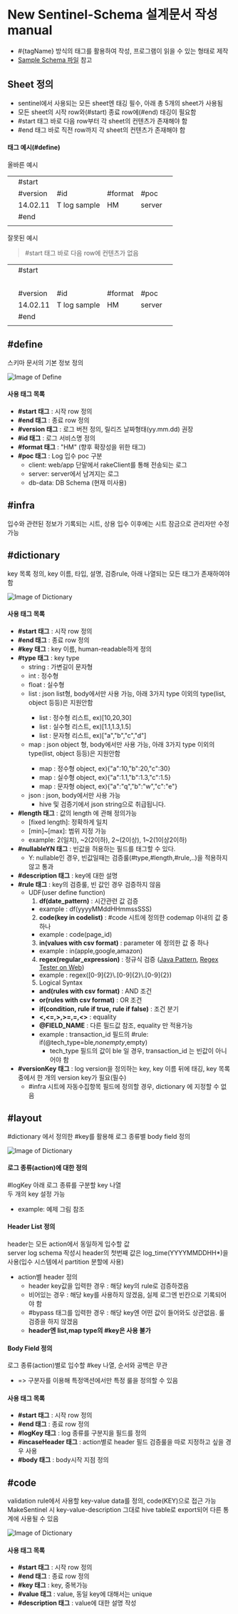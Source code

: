 # New Sentinel-Schema 설계문서 작성 manual
* \#{tagName} 방식의 태그를 활용하여 작성, 프로그램이 읽을 수 있는 형태로 제작
* [Sample Schema 파일](https://docs.google.com/spreadsheets/d/1c54C-emSKnz95MnZ4RE7phEKcZ6cTF_4zuzBWChtWKQ/edit?usp=sharing) 참고

## Sheet 정의
* sentinel에서 사용되는 모든 sheet엔 태깅 필수, 아래 총 5개의 sheet가 사용됨
* 모든 sheet의 시작 row와(\#start) 종료 row에(\#end) 태깅이 필요함
* \#start 태그 바로 다음 row부터 각 sheet의 컨텐츠가 존재해야 함
* \#end 태그 바로 직전 row까지 각 sheet의 컨텐츠가 존재해야 함

#### 태그 예시(\#define)
올바른 예시<br/>

| | | | | | |
|-----|-----|-----|-----|-----|-----|
| | #start | | | | |
| |	#version	| #id	| #format | #poc	| | 
| |	14.02.11	| T log sample |	HM	| server | |
| |	#end |	| | | |
| | | | | | |

잘못된 예시
> \#start 태그 바로 다음 row에 컨텐츠가 없음

| | | | | | |
|-----|-----|-----|-----|-----|-----|
| | #start | | | | |
| | &nbsp; | | | | |
| |	#version	| #id	| #format | #poc	| | 
| |	14.02.11	| T log sample |	HM	| server | |
| |	#end |	| | | |
| | | | | | |


## \#define
스키마 문서의 기본 정보 정의

![Image of Define](https://github.com/skpdi/sentinel-document/blob/master/schema/schema_define.png?raw=true)

#### 사용 태그 목록
* **\#start 태그** : 시작 row 정의
* **\#end 태그** : 종료 row 정의
* **\#version 태그** : 로그 버전 정의, 릴리즈 날짜형태(yy.mm.dd) 권장
* **\#id 태그** : 로그 서비스명 정의
* **\#format 태그** : "HM" (향후 확장성을 위한 태그)
* **\#poc 태그** : Log 입수 poc 구분
  * client: web/app 단말에서 rakeClient를 통해 전송되는 로그
  * server: server에서 남겨지는 로그
  * db-data: DB Schema (현재 미사용)

## \#infra
입수와 관련된 정보가 기록되는 시트, 상용 입수 이후에는 시트 잠금으로 관리자만 수정가능



## \#dictionary
key 목록 정의, key 이름, 타입, 설명, 검증rule, 아래 나열되는 모든 태그가 존재하여야 함

![Image of Dictionary](https://github.com/skpdi/sentinel-document/blob/master/schema/schema_dic.png?raw=true)

#### 사용 태그 목록
* **\#start 태그** : 시작 row 정의
* **\#end 태그** : 종료 row 정의
* **\#key 태그** : key 이름, human-readable하게 정의
* **\#type 태그** : key type 
  * string : 가변길이 문자형
  * int : 정수형
  * float : 실수형
  * list<type> : json list형, body에서만 사용 가능, 아래 3가지 type 이외의 type(list, object 등등)은 지원안함
    * list<int> : 정수형 리스트, ex)[10,20,30]
    * list<float> : 실수형 리스트, ex)[1.1,1.3,1.5]
    * list<string> :  문자형 리스트,  ex)["a","b","c","d"]
  * map<type> : json object 형, body에서만 사용 가능, 아래 3가지 type 이외의 type(list, object 등등)은 지원안함
    * map<int> :  정수형 object,  ex){"a":10,"b":20,"c":30}
    * map<float> : 실수형 object, ex){"a":1.1,"b":1.3,"c":1.5}
    * map<string> :  문자형 object,  ex){"a":"q","b":"w","c":"e"}
  * json : json, body에서만 사용 가능
    * hive 및 검증기에서 json string으로 취급됩니다.
* **\#length 태그** : 값의 length 에 관해 정의가능
  * [fixed length]: 정확하게 일치
  * [min]~[max]: 범위 지정 가능
  * example: 2(일치), ~2(2이하), 2~(2이상), 1~2(1이상2이하)  
* **\#nullableYN 태그** : 빈값을 허용하는 필드를 태그할 수 있다.
  * Y: nullable인 경우, 빈값일때는 검증룰(#type,#length,#rule,..)을 적용하지 않고 통과
* **\#description 태그** : key에 대한 설명
* **\#rule 태그** : key의 검증룰, 빈 값인 경우 검증하지 않음
  * UDF(user define function)
    1. **df(date_pattern)** : 시간관련 값 검증 
      - example : df(yyyyMMddHHmmssSSS)
    2. **code(key in codelist)** : #code 시트에 정의한 codemap 이내의 값 중 하나
      - example : code(page_id)
    3. **in(values with csv format)** : parameter 에 정의한 값 중 하나
      - example : in(apple,google,amazon)
    4. **regex(regular_expression)** : 정규식 검증 ([Java Pattern](https://docs.oracle.com/javase/8/docs/api/java/util/regex/Pattern.html), [Regex Tester on Web](https://regex101.com/))
      - example : regex([0-9]{2}\\.[0-9]{2}\\.[0-9]{2})
    5. Logical Syntax
      - **and(rules with csv format)** : AND 조건
      - **or(rules with csv format)** : OR 조건
      - **if(condition, rule if true, rule if false)** : 조건 분기
      - **<,<=,>,>=,=,<>** : equality
      - **@FIELD_NAME** : 다른 필드값 참조, equality 만 적용가능
      - example : transaction_id 필드의 #rule: if(@tech_type=ble,$nonempty,$empty)
        - tech_type 필드의 값이 ble 일 경우, transaction_id 는 빈값이 아니어야 함 
* **\#versionKey 태그** : log version을 정의하는 key, key 이름 뒤에 태깅, key 목록중에서 한 개의 version key가 필요(필수)
  * #infra 시트에 자동수집항목 필드에 정의할 경우, dictionary 에 지정할 수 없음

## \#layout
\#dictionary 에서 정의한 \#key를 활용해 로그 종류별 body field 정의

![Image of Dictionary](https://github.com/skpdi/sentinel-document/blob/master/schema/schema_header_body.png?raw=true)

#### 로그 종류(action)에 대한 정의
\#logKey 아래 로그 종류를 구분할 key 나열<br/>
두 개의 key 설정 가능 <br/>
- example: 예제 그림 참조

#### Header List 정의
header는 모든 action에서 동일하게 입수할 값<br/>
server log schema 작성시 header의 첫번째 값은 log_time(YYYYMMDDHH*)을 사용(입수 시스템에서 partition 분할에 사용)

* action별 header 정의
  - header key값을 입력한 경우 : 해당 key의 rule로 검증하겠음
  - 비어있는 경우 : 해당 key를 사용하지 않겠음, 실제 로그엔 빈칸으로 기록되어야 함
  - \#bypass 태그를 입력한 경우 : 해당 key엔 어떤 값이 들어와도 상관없음. 룰 검증을 하지 않겠음
  - **header엔 list,map type의 \#key은 사용 불가**

#### Body Field 정의
로그 종류(action)별로 입수할 #key 나열, 순서와 공백은 무관
* => 구분자를 이용해 특정액션에서만 특정 룰을 정의할 수 있음

#### 사용 태그 목록
* **\#start 태그** : 시작 row 정의
* **\#end 태그** : 종료 row 정의
* **\#logKey 태그** : log 종류를 구분지을 필드를 정의
* **\#incaseHeader 태그** : action별로 header 필드 검증룰을 따로 지정하고 싶을 경우 사용
* **\#body 태그** : body시작 지점 정의


## #code
validation rule에서 사용할 key-value data를 정의, code(KEY)으로 접근 가능<br/>
MakeSentinel 시 key-value-description 그대로 hive table로 export되어 다른 통계에 사용될 수 있음<br/>

![Image of Dictionary](https://github.com/skpdi/sentinel-document/blob/master/schema/schema_code_map_list.png?raw=true)

#### 사용 태그 목록
* **\#start 태그** : 시작 row 정의
* **\#end 태그** : 종료 row 정의
* **\#key 태그** : key, 중복가능
* **\#value 태그** : value, 동일 key에 대해서는 unique
* **\#description 태그** : value에 대한 설명 작성




